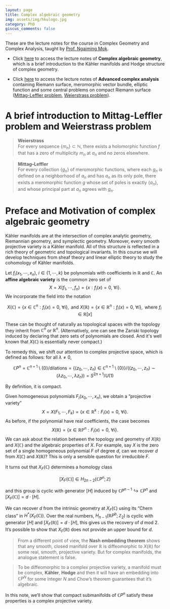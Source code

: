 ```yaml
---
layout: page
title: Complex algebraic geometry
img: assets/img/hkulogo.jpg
category: PhD
giscus_comments: false
---
```


These are the lecture notes for the course in Complex Geometry and Complex Analysis, taught by [Prof. Ngaiming Mok](https://hkumath.hku.hk/~nmok/).

* Click [here](https://galobelwang.github.io/file/ComplexAlgebraicGeometry.pdf) to access the lecture notes of **Complex algebraic geometry**, which is a brief introduction to the Kähler manifolds and Hodge structure of complex geometry.

* Click [here](https://galobelwang.github.io/file/AdvancedComplexAnalysis.pdf) to access the lecture notes of **Advanced complex analysis** containing Riemann surface, meromorphic vector bundle, elliptic function and some central problems on compact Riemann surface ([Mittag-Leffler problem](https://en.wikipedia.org/wiki/Mittag-Leffler%27s_theorem), [Weierstrass problem](https://en.wikipedia.org/wiki/Weierstrass_factorization_theorem)).

# A brief introduction to Mittag-Leffler problem and Weierstrass problem

> **Weierstrass** <br> For every sequence $\{m_n\}\subset\mathbb{N}$, there exists a holomorphic function $f$ that has a zero of multiplicity $m_n$ at $a_n$ and no zeros elsewhere.

> **Mittag–Leffler** <br> For every collection $\{g_n\}$ of meromorphic functions, where each $g_n$ is defined on a neighborhood of $a_n$ and has $a_n$ as its only pole, there exists a meromorphic function $g$ whose set of poles is exactly $\{a_n\}$, and whose principal part at $a_n$ agrees with $g_n$.

# Preface and Motivation of complex algebraic geometry

Kähler manifolds are at the intersection of complex analytic geometry, Riemannian geometry, and symplectic geometry. Moreover, every smooth projective variety is a Kähler manifold. All of this structure is reflected in a rich theory of geometric and topological invariants. In this course we will develop techniques from sheaf theory and linear elliptic theory to study the cohomology of Kähler manifolds.

Let $f_i(x_1, \cdots , x_n),\ i \in \{1, \cdots , k\}$ be polynomials with coefficients in $\mathbb{R}$ and $\mathbb{C}$.
An **affine algebraic variety** is the common zero set of
$$
X = X(f_1, \cdots , f_n) = \{ x : f_i(x) = 0,\ \forall i \}.
$$
We incorporate the field into the notation

$$
X(\mathbb{C}) = \{ x \in \mathbb{C}^n : f_i(x) = 0,\ \forall i \}, \text{ and } X(\mathbb{R}) = \{ x \in \mathbb{R}^n : f_i(x) = 0,\ \forall i \}, \text{ where } f_i \in \mathbb{R}[x]
$$

These can be thought of naturally as topological spaces with the topology they inherit from $\mathbb{C}^n$ or $\mathbb{R}^n$.
(Alternatively, one can see the Zariski topology induced by declaring that zero sets of polynomials are closed. And it's well known that $X(\mathbb{C})$ is essentially never compact.)

To remedy this, we shift our attention to complex projective space, which is defined as follows: for all $\lambda \ne 0$,

$$
\mathbb{C}P^n= \mathbb{C}^{n+1}\setminus\{0\}/\text{dilations}=\{(z_0,\cdots , z_n)\in \mathbb{C}^{n+1}\setminus\{0\}\}/\bigl((z_0,\cdots , z_n)\sim(\lambda z_0,\cdots , \lambda z_n)\bigr)= S^{2n+1}/U(1)
$$

By definition, it is compact.


Given homogeneous polynomials $F_i(x_0,\cdots,x_n)$, we obtain a “projective variety”
$$
X = X(F_1,\cdots,F_k)=\{x\in\mathbb{R}^k : F_i(x)=0,\ \forall i\}.
$$
As before, if the polynomial have real coefficients, the case becomes
$$
X(\mathbb{R})=\{x\in \mathbb{R}\mathbb{P}^n : F_i(x)=0,\ \forall i\}.
$$
We can ask about the relation between the topology and geometry of $X(\mathbb{R})$ and $X(\mathbb{C})$ and the algebraic properties of $X$.
For example, say $X$ is the zero set of a single homogeneous polynomial $F$ of degree $d$, can we recover $d$ from $X(\mathbb{C})$ and $X(\mathbb{R})$?
This is only a sensible question for irreducible $F$.

It turns out that $X_F(\mathbb{C})$ determines a homology class

$$[X_F(\mathbb{C})]\in H_{2n-2}(\mathbb{C}P^n;\mathbb{Z})$$

and this group is cyclic with generator $[H]$ induced by
$\mathbb{C}P^{n-1}\hookrightarrow \mathbb{C}P^n$ and $[X_F(\mathbb{C})]=d\cdot[H]$.

We can recover $d$ from the intrinsic geometry at $X_F(\mathbb{C})$ using its “Chern class” in $H^*(X_F(\mathbb{C}))$.
Over the real numbers, $H_{n-1}(\mathbb{R}P^b;\mathbb{Z}_2)$ is cyclic with generator $[H]$ and $[X_F(\mathbb{R})]=d\cdot[H]$, this gives us the recovery of $d$ mod $2$.
It’s possible to show that $X_F(\mathbb{R})$ does not provide an upper bound for $d$.

>From a different point of view, the **Nash embedding theorem** shows that any smooth, closed manifold over $\mathbb{R}$ is diffeomorphic to $X(\mathbb{R})$ for some real, smooth, projective variety. But for complex manifolds, the analogue statement is false.

>To be diffeomorphic to a complex projective variety, a manifold must be complex, **Kähler**, **Hodge** and then it will have an embedding into $\mathbb{C}P^N$ for some integer $N$ and Chow’s theorem guarantees that it’s algebraic.

In this note, we’ll show that compact submanifolds of $\mathbb{C}P^n$ satisfy these properties is a complex projective variety.